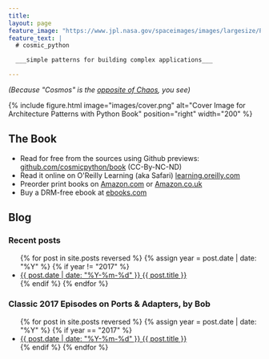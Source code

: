 ```yaml
---
title:
layout: page
feature_image: "https://www.jpl.nasa.gov/spaceimages/images/largesize/PIA13111_hires.jpg"
feature_text: |
  # cosmic_python

  ___simple patterns for building complex applications___

---
```


_(Because "Cosmos" is the [opposite of Chaos](https://www.goodreads.com/quotes/604655-cosmos-is-a-greek-word-for-the-order-of-the), you see)_

{% include figure.html image="images/cover.png" alt="Cover Image for Architecture Patterns with Python Book" position="right" width="200" %}


## The Book

* Read for free from the sources using Github previews:
  [github.com/cosmicpython/book](https://github.com/cosmicpython/book#table-of-contents) (CC-By-NC-ND)
* Read it online on O'Reilly Learning (aka Safari) 
  [learning.oreilly.com]( https://learning.oreilly.com/library/view/architecture-patterns-with/9781492052197/)
* Preorder print books on [Amazon.com](https://amzn.to/37pR2DH) or [Amazon.co.uk](https://amzn.to/38CmFu1)
* Buy a DRM-free ebook at [ebooks.com](https://www.ebooks.com/en-us/book/209971850/architecture-patterns-with-python/harry-percival/)

## Blog

### Recent posts

<ul>
  {% for post in site.posts reversed %}
    {% assign year = post.date | date: "%Y" %}
    {% if year != "2017" %}
      <li>
        <a href="{{ post.url }}">{{ post.date | date: "%Y-%m-%d" }} {{ post.title }}</a>
      </li>
    {% endif %}
  {% endfor %}
</ul>

### Classic 2017 Episodes on Ports & Adapters, by Bob

<ul>
  {% for post in site.posts reversed %}
    {% assign year = post.date | date: "%Y" %}
    {% if year == "2017" %}
      <li>
        <a href="{{ post.url }}">{{ post.date | date: "%Y-%m-%d" }} {{ post.title }}</a>
      </li>
    {% endif %}
  {% endfor %}
</ul>
